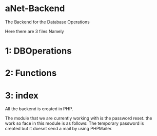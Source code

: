 # aNet-Backend
The Backend for the Database Operations


Here there are 3 files 
Namely <br> 
# 1: DBOperations
# 2: Functions
# 3: index

All the backend is created in PHP.

The module that we are currently working with is the password reset.
the work so face in this module is as follows:
The temporary password is created but it doesnt send a mail by using PHPMailer.
